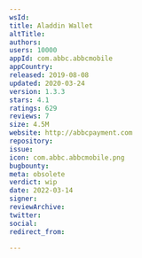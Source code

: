 ```yaml
---
wsId: 
title: Aladdin Wallet
altTitle: 
authors: 
users: 10000
appId: com.abbc.abbcmobile
appCountry: 
released: 2019-08-08
updated: 2020-03-24
version: 1.3.3
stars: 4.1
ratings: 629
reviews: 7
size: 4.5M
website: http://abbcpayment.com
repository: 
issue: 
icon: com.abbc.abbcmobile.png
bugbounty: 
meta: obsolete
verdict: wip
date: 2022-03-14
signer: 
reviewArchive: 
twitter: 
social: 
redirect_from: 

---
```


